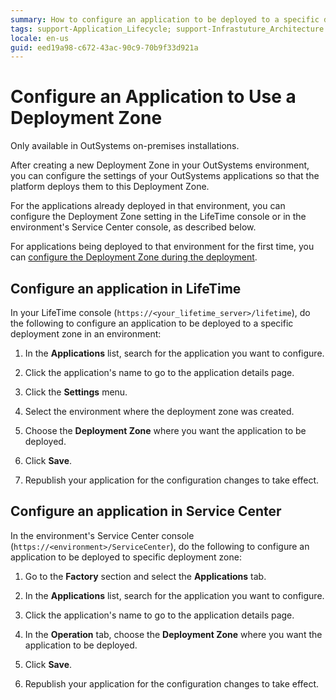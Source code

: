 ```yaml
---
summary: How to configure an application to be deployed to a specific deployment zone.
tags: support-Application_Lifecycle; support-Infrastuture_Architecture
locale: en-us
guid: eed19a98-c672-43ac-90c9-70b9f33d921a
---
```


# Configure an Application to Use a Deployment Zone

<div class="info" markdown="1">

Only available in OutSystems on-premises installations.

</div>

After creating a new Deployment Zone in your OutSystems environment, you can configure the settings of your OutSystems applications so that the platform deploys them to this Deployment Zone.

For the applications already deployed in that environment, you can configure the Deployment Zone setting in the LifeTime console or in the environment's Service Center console, as described below.

For applications being deployed to that environment for the first time, you can [configure the Deployment Zone during the deployment](zone-configure-during-deploy.md).

## Configure an application in LifeTime

In your LifeTime console (`https://<your_lifetime_server>/lifetime`), do the following to configure an application to be deployed to a specific deployment zone in an environment:

1. In the **Applications** list, search for the application you want to configure.

1. Click the application's name to go to the application details page.

1. Click the **Settings** menu.

1. Select the environment where the deployment zone was created.

1. Choose the **Deployment Zone** where you want the application to be deployed.

1. Click **Save**.

1. Republish your application for the configuration changes to take effect.

## Configure an application in Service Center

In the environment's Service Center console (`https://<environment>/ServiceCenter`), do the following to configure an application to be deployed to specific deployment zone:

1. Go to the **Factory** section and select the **Applications** tab.

1. In the **Applications** list, search for the application you want to configure.

1. Click the application's name to go to the application details page.

1. In the **Operation** tab, choose the **Deployment Zone** where you want the application to be deployed.

1. Click **Save**.

1. Republish your application for the configuration changes to take effect.
